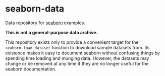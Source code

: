 seaborn-data
============

Data repository for [seaborn](http://seaborn.pydata.org/) examples.

**This is not a general-purpose data  archive.**

This repository exists only to provide a convenient target for the `seaborn.load_dataset` function to download sample datasets from. Its existence makes it easy to document seaborn without confusing things by spending time loading and munging data. However, the datasets may change or be removed at any time if they are no longer useful for the seaborn documentation.
